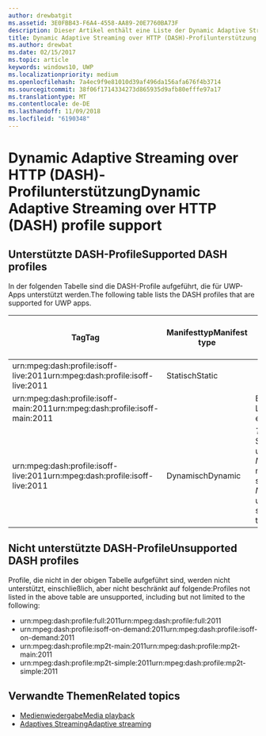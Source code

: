 ```yaml
---
author: drewbatgit
ms.assetid: 3E0FBB43-F6A4-4558-AA89-20E7760BA73F
description: Dieser Artikel enthält eine Liste der Dynamic Adaptive Streaming over HTTP (DASH)-Profile, die für UWP-Apps unterstützt werden.
title: Dynamic Adaptive Streaming over HTTP (DASH)-Profilunterstützung
ms.author: drewbat
ms.date: 02/15/2017
ms.topic: article
keywords: windows10, UWP
ms.localizationpriority: medium
ms.openlocfilehash: 7a4ec9f9e81010d39af496da156afa676f4b3714
ms.sourcegitcommit: 38f06f1714334273d865935d9afb80efffe97a17
ms.translationtype: MT
ms.contentlocale: de-DE
ms.lasthandoff: 11/09/2018
ms.locfileid: "6190348"
---
```

# <a name="dynamic-adaptive-streaming-over-http-dash-profile-support"></a><span data-ttu-id="4f6fb-104">Dynamic Adaptive Streaming over HTTP (DASH)-Profilunterstützung</span><span class="sxs-lookup"><span data-stu-id="4f6fb-104">Dynamic Adaptive Streaming over HTTP (DASH) profile support</span></span>


## <a name="supported-dash-profiles"></a><span data-ttu-id="4f6fb-105">Unterstützte DASH-Profile</span><span class="sxs-lookup"><span data-stu-id="4f6fb-105">Supported DASH profiles</span></span>
<span data-ttu-id="4f6fb-106">In der folgenden Tabelle sind die DASH-Profile aufgeführt, die für UWP-Apps unterstützt werden.</span><span class="sxs-lookup"><span data-stu-id="4f6fb-106">The following table lists the DASH profiles that are supported for UWP apps.</span></span>

|<span data-ttu-id="4f6fb-107">Tag</span><span class="sxs-lookup"><span data-stu-id="4f6fb-107">Tag</span></span> | <span data-ttu-id="4f6fb-108">Manifesttyp</span><span class="sxs-lookup"><span data-stu-id="4f6fb-108">Manifest type</span></span> | <span data-ttu-id="4f6fb-109">Hinweise</span><span class="sxs-lookup"><span data-stu-id="4f6fb-109">Notes</span></span>|<span data-ttu-id="4f6fb-110">Juliversion von Windows 10</span><span class="sxs-lookup"><span data-stu-id="4f6fb-110">July release of Windows 10</span></span>|<span data-ttu-id="4f6fb-111">Windows 10, Version 1511</span><span class="sxs-lookup"><span data-stu-id="4f6fb-111">Windows 10, Version 1511</span></span>|<span data-ttu-id="4f6fb-112">Windows 10, Version 1607</span><span class="sxs-lookup"><span data-stu-id="4f6fb-112">Windows 10, Version 1607</span></span> |<span data-ttu-id="4f6fb-113">Windows 10, Version 1607</span><span class="sxs-lookup"><span data-stu-id="4f6fb-113">Windows 10, Version 1607</span></span> |<span data-ttu-id="4f6fb-114">Windows 10, Version 1703</span><span class="sxs-lookup"><span data-stu-id="4f6fb-114">Windows 10, Version 1703</span></span>|
|----------------|------|-------|-----------|--------------|---------|-------|--------|
|<span data-ttu-id="4f6fb-115">urn:mpeg&#58;dash:profile:isoff-live:2011</span><span class="sxs-lookup"><span data-stu-id="4f6fb-115">urn:mpeg&#58;dash:profile:isoff-live:2011</span></span> | <span data-ttu-id="4f6fb-116">Statisch</span><span class="sxs-lookup"><span data-stu-id="4f6fb-116">Static</span></span> |     |<span data-ttu-id="4f6fb-117">Unterstützt</span><span class="sxs-lookup"><span data-stu-id="4f6fb-117">Supported</span></span>            |  <span data-ttu-id="4f6fb-118">Unterstützt</span><span class="sxs-lookup"><span data-stu-id="4f6fb-118">Supported</span></span>              | <span data-ttu-id="4f6fb-119">Unterstützt</span><span class="sxs-lookup"><span data-stu-id="4f6fb-119">Supported</span></span>        |<span data-ttu-id="4f6fb-120">Unterstützt</span><span class="sxs-lookup"><span data-stu-id="4f6fb-120">Supported</span></span>| <span data-ttu-id="4f6fb-121">Unterstützt</span><span class="sxs-lookup"><span data-stu-id="4f6fb-121">Supported</span></span>|
|<span data-ttu-id="4f6fb-122">urn:mpeg&#58;dash:profile:isoff-main:2011</span><span class="sxs-lookup"><span data-stu-id="4f6fb-122">urn:mpeg&#58;dash:profile:isoff-main:2011</span></span> |        | <span data-ttu-id="4f6fb-123">Beste Leistung</span><span class="sxs-lookup"><span data-stu-id="4f6fb-123">Best effort</span></span> | <span data-ttu-id="4f6fb-124">Unterstützt</span><span class="sxs-lookup"><span data-stu-id="4f6fb-124">Supported</span></span>            |  <span data-ttu-id="4f6fb-125">Unterstützt</span><span class="sxs-lookup"><span data-stu-id="4f6fb-125">Supported</span></span>              | <span data-ttu-id="4f6fb-126">Unterstützt</span><span class="sxs-lookup"><span data-stu-id="4f6fb-126">Supported</span></span>        |<span data-ttu-id="4f6fb-127">Unterstützt</span><span class="sxs-lookup"><span data-stu-id="4f6fb-127">Supported</span></span>| <span data-ttu-id="4f6fb-128">Unterstützt</span><span class="sxs-lookup"><span data-stu-id="4f6fb-128">Supported</span></span>|
|<span data-ttu-id="4f6fb-129">urn:mpeg&#58;dash:profile:isoff-live:2011</span><span class="sxs-lookup"><span data-stu-id="4f6fb-129">urn:mpeg&#58;dash:profile:isoff-live:2011</span></span> | <span data-ttu-id="4f6fb-130">Dynamisch</span><span class="sxs-lookup"><span data-stu-id="4f6fb-130">Dynamic</span></span> | <span data-ttu-id="4f6fb-131">$Time$ wird in Segmentvorlagen unterstützt, aber $Number$ nicht.</span><span class="sxs-lookup"><span data-stu-id="4f6fb-131">$Time$ is supported but $Number$ is unsupported in segment templates</span></span> | <span data-ttu-id="4f6fb-132">Nicht unterstützt</span><span class="sxs-lookup"><span data-stu-id="4f6fb-132">Not Supported</span></span>            | <span data-ttu-id="4f6fb-133">Nicht unterstützt</span><span class="sxs-lookup"><span data-stu-id="4f6fb-133">Not Supported</span></span>              | <span data-ttu-id="4f6fb-134">Nicht unterstützt</span><span class="sxs-lookup"><span data-stu-id="4f6fb-134">Not Supported</span></span>        |<span data-ttu-id="4f6fb-135">Nicht unterstützt</span><span class="sxs-lookup"><span data-stu-id="4f6fb-135">Not Supported</span></span>| <span data-ttu-id="4f6fb-136">Unterstützt</span><span class="sxs-lookup"><span data-stu-id="4f6fb-136">Supported</span></span>|


## <a name="unsupported-dash-profiles"></a><span data-ttu-id="4f6fb-137">Nicht unterstützte DASH-Profile</span><span class="sxs-lookup"><span data-stu-id="4f6fb-137">Unsupported DASH profiles</span></span>
<span data-ttu-id="4f6fb-138">Profile, die nicht in der obigen Tabelle aufgeführt sind, werden nicht unterstützt, einschließlich, aber nicht beschränkt auf folgende:</span><span class="sxs-lookup"><span data-stu-id="4f6fb-138">Profiles not listed in the above table are unsupported, including but not limited to the following:</span></span>

* <span data-ttu-id="4f6fb-139">urn:mpeg&#58;dash:profile:full:2011</span><span class="sxs-lookup"><span data-stu-id="4f6fb-139">urn:mpeg&#58;dash:profile:full:2011</span></span>
* <span data-ttu-id="4f6fb-140">urn:mpeg&#58;dash:profile:isoff-on-demand:2011</span><span class="sxs-lookup"><span data-stu-id="4f6fb-140">urn:mpeg&#58;dash:profile:isoff-on-demand:2011</span></span>
* <span data-ttu-id="4f6fb-141">urn:mpeg&#58;dash:profile:mp2t-main:2011</span><span class="sxs-lookup"><span data-stu-id="4f6fb-141">urn:mpeg&#58;dash:profile:mp2t-main:2011</span></span>
* <span data-ttu-id="4f6fb-142">urn:mpeg&#58;dash:profile:mp2t-simple:2011</span><span class="sxs-lookup"><span data-stu-id="4f6fb-142">urn:mpeg&#58;dash:profile:mp2t-simple:2011</span></span>


## <a name="related-topics"></a><span data-ttu-id="4f6fb-143">Verwandte Themen</span><span class="sxs-lookup"><span data-stu-id="4f6fb-143">Related topics</span></span>

* [<span data-ttu-id="4f6fb-144">Medienwiedergabe</span><span class="sxs-lookup"><span data-stu-id="4f6fb-144">Media playback</span></span>](media-playback.md)
* [<span data-ttu-id="4f6fb-145">Adaptives Streaming</span><span class="sxs-lookup"><span data-stu-id="4f6fb-145">Adaptive streaming</span></span>](adaptive-streaming.md)
 

 




